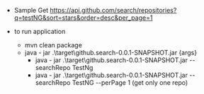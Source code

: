 - Sample Get https://api.github.com/search/repositories?q=testNG&sort=stars&order=desc&per_page=1

- to run application

    - mvn clean package
    - java - jar .\target\github.search-0.0.1-SNAPSHOT.jar {args}
        - java - jar .\target\github.search-0.0.1-SNAPSHOT.jar --searchRepo TestNg
        - java - jar .\target\github.search-0.0.1-SNAPSHOT.jar --searchRepo TestNG --perPage 1 (get only one repo)
        
        
        